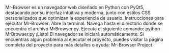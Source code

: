 
Mr-Browser es un navegador web diseñado en Python con PyQt5, destacando por su interfaz intuitiva y moderna, junto con estilos CSS personalizados que optimizan la experiencia de usuario.
Instrucciones para ejecutar Mr-Browser:
Abre la terminal.
Navega hasta el directorio donde se encuentra el archivo MrBrowser.py.
Ejecuta el siguiente comando:
python MrBrowser.py
¡Listo! El navegador se iniciará automáticamente.
Si encuentras algún problema al ejecutar el proyecto, puedes visitar la página completa del proyecto para más detalles o ayuda:
Mr-Browser Project

